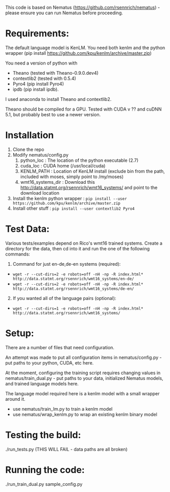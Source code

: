 
This code is based on Nematus (https://github.com/rsennrich/nematus) - please ensure you can run Nematus before proceeding.

# Requirements: #

The default language model is KenLM. You need both kenlm and the python wrapper
(pip install https://github.com/kpu/kenlm/archive/master.zip)

You need a version of python with 
 * Theano (tested with Theano-0.9.0.dev4) 
 * contextlib2 (tested with 0.5.4)
 * Pyro4 (pip install Pyro4) 
 * ipdb (pip install ipdb). 

I used anaconda to install Theano and contextlib2. 

Theano should be compiled for a GPU. Tested with CUDA v ?? and cuDNN 5.1, but probably best to use a newer version.

# Installation #
1. Clone the repo
2. Modify nematus/config.py
    1. python_loc : The location of the python executable (2.7)
    2. cuda_loc : CUDA home (/usr/local/cuda)
    3. KENLM_PATH : Location of KenLM install (exclude bin from the path, included with moses, simply point to /my/moses)
    4. wmt16_systems_dir : Download this http://data.statmt.org/rsennrich/wmt16_systems/ and point to the download location
3. Install the kenlm python wrapper : `pip install --user https://github.com/kpu/kenlm/archive/master.zip`
4. Install other stuff : `pip install --user contextlib2 Pyro4`

# Test Data: #
Various tests/examples depend on Rico's wmt16 trained systems. Create a directory for the data, then cd into it and run the one of the following commands:
1. Command for just en-de,de-en systems (required):
* `wget -r --cut-dirs=2 -e robots=off -nH -np -R index.html* http://data.statmt.org/rsennrich/wmt16_systems/en-de/`
* `wget -r --cut-dirs=2 -e robots=off -nH -np -R index.html* http://data.statmt.org/rsennrich/wmt16_systems/de-en/`
2. If you wanted all of the language pairs (optional):
* `wget -r --cut-dirs=1 -e robots=off -nH -np -R index.html* http://data.statmt.org/rsennrich/wmt16_systems/`


# Setup: #

There are a number of files that need configuration.

An attempt was made to put all configuration items in nematus/config.py - put paths to your python, CUDA, etc here.

At the moment, configuring the training script requires changing values in nematus/train_dual.py - put paths to your data, initialized Nematus models, and trained language models here.

The language model required here is a kenlm model with a small wrapper around it.
* use nematus/train_lm.py to train a kenlm model
* use nematus/wrap_kenlm.py to wrap an existing kenlm binary model

# Testing the build: #
./run_tests.py  (THIS WILL FAIL - data paths are all broken)

# Running the code: #
./run_train_dual.py sample_config.py


